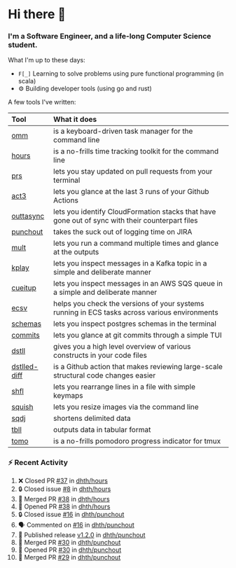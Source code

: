 Hi there 👋
===

### I'm a Software Engineer, and a life-long Computer Science student.


What I'm up to these days:

- `F[_]` Learning to solve problems using pure functional programming (in scala)
- ⚙️ Building developer tools (using go and rust)

A few tools I've written:

| Tool                                                        | What it does                                                                                    |
|:------------------------------------------------------------|:------------------------------------------------------------------------------------------------|
| [omm](https://github.com/dhth/omm)                          | is a keyboard-driven task manager for the command line                                          |
| [hours](https://github.com/dhth/hours)                      | is a no-frills time tracking toolkit for the command line                                       |
| [prs](https://github.com/dhth/prs)                          | lets you stay updated on pull requests from your terminal                                       |
| [act3](https://github.com/dhth/act3)                        | lets you glance at the last 3 runs of your Github Actions                                       |
| [outtasync](https://github.com/dhth/outtasync)              | lets you identify CloudFormation stacks that have gone out of sync with their counterpart files |
| [punchout](https://github.com/dhth/punchout)                | takes the suck out of logging time on JIRA                                                      |
| [mult](https://github.com/dhth/mult)                        | lets you run a command multiple times and glance at the outputs                                 |
| [kplay](https://github.com/dhth/kplay)                      | lets you inspect messages in a Kafka topic in a simple and deliberate manner                    |
| [cueitup](https://github.com/dhth/cueitup)                  | lets you inspect messages in an AWS SQS queue in a simple and deliberate manner                 |
| [ecsv](https://github.com/dhth/ecsv)                        | helps you check the versions of your systems running in ECS tasks across various environments   |
| [schemas](https://github.com/dhth/schemas)                  | lets you inspect postgres schemas in the terminal                                               |
| [commits](https://github.com/dhth/commits)                  | lets you glance at git commits through a simple TUI                                             |
| [dstll](https://github.com/dhth/dstll)                      | gives you a high level overview of various constructs in your code files                        |
| [dstlled-diff](https://github.com/dhth/dstlled-diff-action) | is a Github action that makes reviewing large-scale structural code changes easier              |
| [shfl](https://github.com/dhth/shfl)                        | lets you rearrange lines in a file with simple keymaps                                          |
| [squish](https://github.com/dhth/squish)                    | lets you resize images via the command line                                                     |
| [sqdj](https://github.com/dhth/sqdj)                        | shortens delimited data                                                                         |
| [tbll](https://github.com/dhth/tbll)                        | outputs data in tabular format                                                                  |
| [tomo](https://github.com/dhth/tomo)                        | is a no-frills pomodoro progress indicator for tmux                                             |

### :zap: Recent Activity

<!--START_SECTION:activity-->
1. ❌ Closed PR [#37](https://github.com/dhth/hours/pull/37) in [dhth/hours](https://github.com/dhth/hours)
2. 🔒 Closed issue [#8](https://github.com/dhth/hours/issues/8) in [dhth/hours](https://github.com/dhth/hours)
3. 🎉 Merged PR [#38](https://github.com/dhth/hours/pull/38) in [dhth/hours](https://github.com/dhth/hours)
4. 💪 Opened PR [#38](https://github.com/dhth/hours/pull/38) in [dhth/hours](https://github.com/dhth/hours)
5. 🔒 Closed issue [#16](https://github.com/dhth/punchout/issues/16) in [dhth/punchout](https://github.com/dhth/punchout)
6. 🗣 Commented on [#16](https://github.com/dhth/punchout/issues/16#issuecomment-2596236559) in [dhth/punchout](https://github.com/dhth/punchout)
7. 🚀 Published release [v1.2.0](https://github.com/dhth/punchout/releases/tag/v1.2.0) in [dhth/punchout](https://github.com/dhth/punchout)
8. 🎉 Merged PR [#30](https://github.com/dhth/punchout/pull/30) in [dhth/punchout](https://github.com/dhth/punchout)
9. 💪 Opened PR [#30](https://github.com/dhth/punchout/pull/30) in [dhth/punchout](https://github.com/dhth/punchout)
10. 🎉 Merged PR [#29](https://github.com/dhth/punchout/pull/29) in [dhth/punchout](https://github.com/dhth/punchout)
<!--END_SECTION:activity-->
